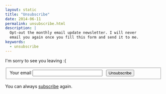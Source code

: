 ```yaml
---
layout: static
title: "Unsubscribe"
date: 2014-06-11
permalink: unsubscribe.html
description: |
  Opt-out the monthly email update newsletter. I will never
  email you again once you fill this form and send it to me.
keywords:
  - unsubscribe
---
```


<script>
$('#email').ready(
  function() {
    var query = window.location.search,
      matches = query.match(/email=([^&]+)/);
    if (matches !== null) {
      $('#email').val(matches[1]);
    }
  }
);
</script>

I'm sorry to see you leaving :(

<form action="http://formspree.io/tarun.jangra@hotmail.com" method="POST"><fieldset id="form">
  <input type="hidden" name="_next" value="http://www.tarunjangra.com/unsubscribed.html"/>
  <input type="hidden" name="_subject" value="unsubscribe me"/>
  <input type="hidden" name="_format" value="text"/>
  <label for="email">Your email</label>
  <input id="email" class="field field-text" name="email" size="25" maxlength="255" type="email" required="required"/>
  <label for="unsubscribe">&nbsp;</label>
  <button id="unsubscribe" class="field">Unsubscribe</button>
</fieldset></form>

You can always [subscribe](/about-me.html) again.
